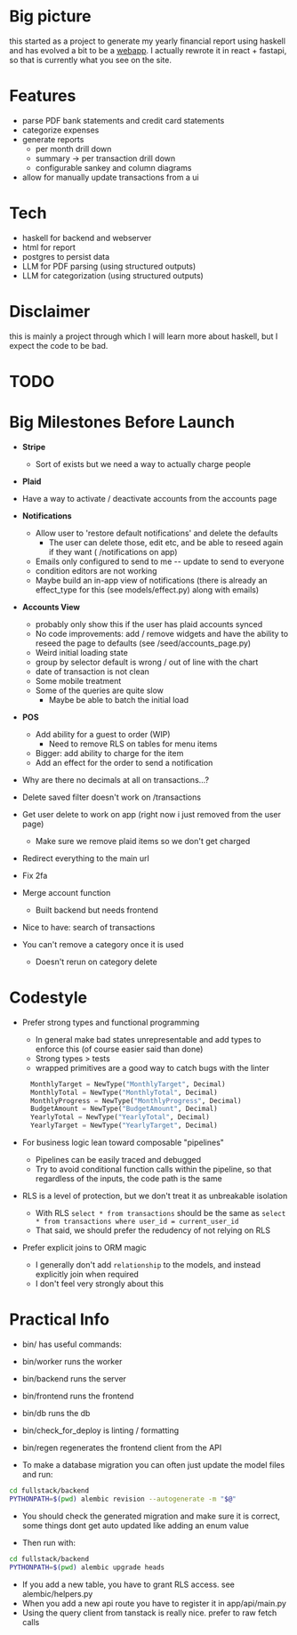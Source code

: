 # Big picture

this started as a project to generate my yearly financial report using haskell
and has evolved a bit to be a [webapp](https://myfinancereport.com/).
I actually rewrote it in react + fastapi, so that is currently what you see on the site.

# Features

- parse PDF bank statements and credit card statements
- categorize expenses
- generate reports
  - per month drill down
  - summary -> per transaction drill down
  - configurable sankey and column diagrams
- allow for manually update transactions from a ui

# Tech

- haskell for backend and webserver
- html for report
- postgres to persist data
- LLM for PDF parsing (using structured outputs)
- LLM for categorization (using structured outputs)

# Disclaimer

this is mainly a project through which I will learn more about haskell, but I expect the code to be bad.


# TODO

# Big Milestones Before Launch

* **Stripe**
  * Sort of exists but we need a way to actually charge people

* **Plaid**
* Have a way to activate / deactivate accounts from the accounts page

* **Notifications**
  * Allow user to 'restore default notifications' and delete the defaults
    * The user can delete those, edit etc, and be able to reseed again if they want ( /notifications on app)
  * Emails only configured to send to me -- update to send to everyone
  * condition editors are not working
  * Maybe build an in-app view of notifications (there is already an effect_type for this (see models/effect.py) along with emails)

* **Accounts View**
  * probably only show this if the user has plaid accounts synced
  * No code improvements: add / remove widgets and have the ability to reseed the page to defaults (see /seed/accounts_page.py)
  * Weird initial loading state
  * group by selector default is wrong / out of line with the chart
  * date of transaction is not clean
  * Some mobile treatment
  * Some of the queries are quite slow
    * Maybe be able to batch the initial load

* **POS**
  * Add ability for a guest to order (WIP)
    * Need to remove RLS on tables for menu items
  * Bigger: add ability to charge for the item
  * Add an effect for the order to send a notification

* Why are there no decimals at all on transactions...?

* Delete saved filter doesn't work on /transactions

* Get user delete to work on app (right now i just removed from the user page)
  * Make sure we remove plaid items so we don't get charged

* Redirect everything to the main url
* Fix 2fa

* Merge account function
  * Built backend but needs frontend

* Nice to have: search of transactions

* You can't remove a category once it is used
  * Doesn't rerun on category delete


# Codestyle

* Prefer strong types and functional programming
  * In general make bad states unrepresentable and add types to enforce this (of course easier said than done)
  * Strong types > tests
  * wrapped primitives are a good way to catch bugs with the linter
  ```python
    MonthlyTarget = NewType("MonthlyTarget", Decimal)
    MonthlyTotal = NewType("MonthlyTotal", Decimal)
    MonthlyProgress = NewType("MonthlyProgress", Decimal)
    BudgetAmount = NewType("BudgetAmount", Decimal)
    YearlyTotal = NewType("YearlyTotal", Decimal)
    YearlyTarget = NewType("YearlyTarget", Decimal)
  ```


* For business logic lean toward composable "pipelines"
  * Pipelines can be easily traced and debugged 
  * Try to avoid conditional function calls within the pipeline, so that regardless of the inputs, the code path is the same

* RLS is a level of protection, but we don't treat it as unbreakable isolation
  * With RLS `select * from transactions` should be the same as `select * from transactions where user_id = current_user_id`
  * That said, we should prefer the redudency of not relying on RLS 

* Prefer explicit joins to ORM magic
  * I generally don't add `relationship` to the models, and instead explicitly join when required
  * I don't feel very strongly about this


# Practical Info

* bin/ has useful commands:

* bin/worker runs the worker
* bin/backend runs the server
* bin/frontend runs the frontend
* bin/db runs the db
* bin/check_for_deploy is linting / formatting
* bin/regen regenerates the frontend client from the API 

* To make a database migration you can often just update the model files and run:


```bash
cd fullstack/backend
PYTHONPATH=$(pwd) alembic revision --autogenerate -m "$@"
```

* You should check the generated migration and make sure it is correct, some things dont get auto updated like adding an enum value

* Then run with:
```bash
cd fullstack/backend
PYTHONPATH=$(pwd) alembic upgrade heads
```

* If you add a new table, you have to grant RLS access. see alembic/helpers.py
* When you add a new api route you have to register it in app/api/main.py
* Using the query client from tanstack is really nice. prefer to raw fetch calls





